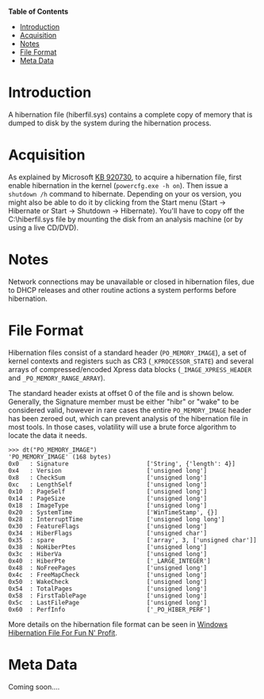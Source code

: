 **Table of Contents**  

- [Introduction](Hiber-Address-Space#introduction)
- [Acquisition](Hiber-Address-Space#acquisition)
- [Notes](Hiber-Address-Space#notes)
- [File Format](Hiber-Address-Space#file-format)
- [Meta Data](Hiber-Address-Space#meta-data)

# Introduction

A hibernation file (hiberfil.sys) contains a complete copy of memory that is dumped to disk by the system during the hibernation process. 

# Acquisition

As explained by Microsoft [KB 920730](http://support.microsoft.com/kb/920730), to acquire a hibernation file, first enable hibernation in the kernel (`powercfg.exe -h on`). Then issue a `shutdown /h` command to hibernate. Depending on your os version, you might also be able to do it by clicking from the Start menu (Start  -> Hibernate or Start -> Shutdown -> Hibernate). You'll have to copy off the C:\hiberfil.sys file by mounting the disk from an analysis machine (or by using a live CD/DVD).

# Notes

Network connections may be unavailable or closed in hibernation files, due to DHCP releases and other routine actions a system performs before hibernation. 

# File Format

Hibernation files consist of a standard header (`PO_MEMORY_IMAGE`), a set of kernel contexts and registers such as CR3 (`_KPROCESSOR_STATE`) and several arrays of compressed/encoded Xpress data blocks (`_IMAGE_XPRESS_HEADER` and `_PO_MEMORY_RANGE_ARRAY`).

The standard header exists at offset 0 of the file and is shown below. Generally, the Signature member must be either "hibr" or "wake" to be considered valid, however in rare cases the entire `PO_MEMORY_IMAGE` header has been zeroed out, which can prevent analysis of the hibernation file in most tools. In those cases, volatility will use a brute force algorithm to locate the data it needs. 

    >>> dt("PO_MEMORY_IMAGE")
    'PO_MEMORY_IMAGE' (168 bytes)
    0x0   : Signature                      ['String', {'length': 4}]
    0x4   : Version                        ['unsigned long']
    0x8   : CheckSum                       ['unsigned long']
    0xc   : LengthSelf                     ['unsigned long']
    0x10  : PageSelf                       ['unsigned long']
    0x14  : PageSize                       ['unsigned long']
    0x18  : ImageType                      ['unsigned long']
    0x20  : SystemTime                     ['WinTimeStamp', {}]
    0x28  : InterruptTime                  ['unsigned long long']
    0x30  : FeatureFlags                   ['unsigned long']
    0x34  : HiberFlags                     ['unsigned char']
    0x35  : spare                          ['array', 3, ['unsigned char']]
    0x38  : NoHiberPtes                    ['unsigned long']
    0x3c  : HiberVa                        ['unsigned long']
    0x40  : HiberPte                       ['_LARGE_INTEGER']
    0x48  : NoFreePages                    ['unsigned long']
    0x4c  : FreeMapCheck                   ['unsigned long']
    0x50  : WakeCheck                      ['unsigned long']
    0x54  : TotalPages                     ['unsigned long']
    0x58  : FirstTablePage                 ['unsigned long']
    0x5c  : LastFilePage                   ['unsigned long']
    0x60  : PerfInfo                       ['_PO_HIBER_PERF']

More details on the hibernation file format can be seen in [Windows Hibernation File For Fun N' Profit](http://www.blackhat.com/presentations/bh-usa-08/Suiche/BH_US_08_Suiche_Windows_hibernation.pdf). 

# Meta Data

Coming soon....
